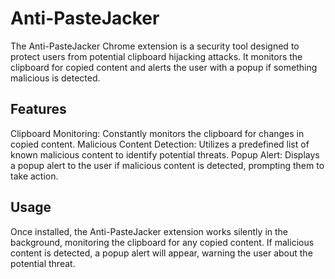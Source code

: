 # Anti-PasteJacker
The Anti-PasteJacker Chrome extension is a security tool designed to protect users from potential clipboard hijacking attacks. It monitors the clipboard for copied content and alerts the user with a popup if something malicious is detected.
<br>
## Features
Clipboard Monitoring: Constantly monitors the clipboard for changes in copied content.
Malicious Content Detection: Utilizes a predefined list of known malicious content to identify potential threats.
Popup Alert: Displays a popup alert to the user if malicious content is detected, prompting them to take action.
## Usage
Once installed, the Anti-PasteJacker extension works silently in the background, monitoring the clipboard for any copied content. If malicious content is detected, a popup alert will appear, warning the user about the potential threat.
